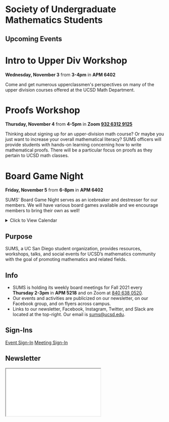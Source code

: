 # Society of Undergraduate Mathematics Students

<!-- Insert an `Announcement` component here when applicable -->

## Upcoming Events
<Announcement>

# Intro to Upper Div Workshop

**Wednesday, November 3** from **3-4pm** in **APM 6402**

Come and get numerous upperclassmen's perspectives on many of the upper division courses offered at the UCSD Math Department.

</Announcement>
<Announcement>

# Proofs Workshop

**Thursday, November 4** from **4-5pm** in **Zoom [932 6312 9125](https://ucsd.zoom.us/j/93263129125)**

Thinking about signing up for an upper-division math course?
Or maybe you just want to increase your overall mathematical literacy?
SUMS officers will provide students with hands-on learning concerning how to write mathematical proofs.
There will be a particular focus on proofs as they pertain to UCSD math classes.

</Announcement>
<Announcement>

# Board Game Night

**Friday, November 5** from **6-8pm** in **APM 6402**

SUMS' Board Game Night serves as an icebreaker and destresser for our members.
We will have various board games available and we encourage members to bring their own as well!

</Announcement>

<details class="text-center mt-4">
    <summary class="btn btn-info btn-lg">Click to View Calendar</summary>
    <iframe src="https://calendar.google.com/calendar/embed?src=slpj546eineo7jbkr2cqvmtcm0%40group.calendar.google.com&ctz=America%2FLos_Angeles&mode=AGENDA" style="border: 0" width="100%" height="600" frameborder="0" scrolling="no"></iframe>
</details>

## Purpose

SUMS, a UC San Diego student organization, provides resources, workshops, talks, and social events for UCSD’s mathematics community with the goal of promoting mathematics and related fields.

## Info

* SUMS is holding its weekly board meetings for Fall 2021 every **Thursday 2-3pm** in **APM 5218** and on Zoom at [840 638 0520](https://ucsd.zoom.us/my/a2yang).
* Our events and activities are publicized on our newsletter, on our Facebook group, and on flyers across campus.
* Links to our newsletter, Facebook, Instagram, Twitter, and Slack are located at the top-right. Our email is [sums@ucsd.edu](mailto:sums@ucsd.edu).

## Sign-Ins

<a class="btn btn-primary btn-lg btn-block" rel="noopener noreferrer" href="./event-sign-in.html">Event Sign-In</a>
<a class="btn btn-secondary btn-lg btn-block" rel="noopener noreferrer" href="./meeting-sign-in.html">Meeting Sign-In</a>

## Newsletter

<iframe class="newsletter rounded" src="./newsletters/latest.html"></iframe>
